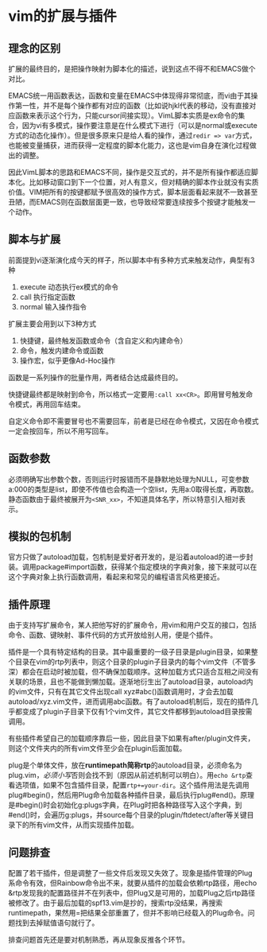 # vim的扩展与插件

## 理念的区别

扩展的最终目的，是把操作映射为脚本化的描述，说到这点不得不和EMACS做个对比。

EMACS统一用函数表达，函数和变量在EMACS中体现得非常彻底，而vi由于其操作第一性，并不是每个操作都有对应的函数（比如说hjkl代表的移动，没有直接对应函数来表示这个行为，只能cursor间接实现）。VimL脚本实质是ex命令的集合，因为vi有多模式，操作要注意是在什么模式下进行（可以是normal或execute方式的动态化操作）。但是很多原来只是给人看的操作，通过`redir => var`方式，也能被变量捕获，进而获得一定程度的脚本化能力，这也是vim自身在演化过程做出的调整。

因此VimL脚本的思路和EMACS不同，操作是交互式的，并不是所有操作都适应脚本化。比如移动窗口到下一个位置，对人有意义，但对精确的脚本作业就没有实质价值。VIM把所有的按键都赋予很高效的操作方式，脚本层面看起来就不一致甚至丑陋，而EMACS则在函数层面更一致，也导致经常要连续按多个按键才能触发一个动作。

## 脚本与扩展

前面提到vi逐渐演化成今天的样子，所以脚本中有多种方式来触发动作，典型有3种

1. execute 动态执行ex模式的命令
2. call 执行指定函数
3. normal 输入操作指令

扩展主要会用到以下3种方式

1. 快捷键，最终触发函数或命令（含自定义和内建命令）
2. 命令，触发内建命令或函数
3. 操作宏，似乎更像Ad-Hoc操作

函数是一系列操作的批量作用，两者结合达成最终目的。

快捷键最终都是映射到命令，所以格式一定要用`:call xx<CR>`。即用冒号触发命令模式，再用回车结束。

自定义命令即不需要冒号也不需要回车，前者是已经在命令模式，又因在命令模式一定会按回车，所以不用写回车。

## 函数参数

必须明确写出参数个数，否则运行时报错而不是静默地处理为NULL，可变参数a:000的类型是list，即使不传值也会构造一个空list，先用a:0取得长度，再取数。静态函数由于最终被展开为`<SNR_xx>`，不知道具体名字，所以特意引入<SID>相对表示。

## 模拟的包机制

官方只做了autoload加载，包机制是爱好者开发的，是沿着autoload的进一步封装。调用package#import函数，获得某个指定模块的字典对象，接下来就可以在这个字典对象上执行函数调用，看起来和常见的编程语言风格更接近。

## 插件原理

由于支持写扩展命令，某人把他写好的扩展命令，用vim和用户交互的接口，包括命令、函数、<plug>键映射、事件代码的方式开放给别人用，便是个插件。

插件是一个具有特定结构的目录。其中最重要的一级子目录是plugin目录，如果整个目录在vim的rtp列表中，则这个目录的plugin子目录内的每个vim文件（不管多深）都会在启动时被加载，但不确保加载顺序。这种加载方式只适合互相之间没有关联的场景，且也不能做到懒加载。逐渐地衍生出了autoload目录，autoload内的vim文件，只有在其它文件出现call xyz#abc()函数调用时，才会去加载autoload/xyz.vim文件，进而调用abc函数。有了autoload机制后，现在的插件几乎都变成了plugin子目录下仅有1个vim文件，其它文件都移到autoload目录按需调用。

有些插件希望自己的加载顺序靠后一些，因此目录下如果有after/plugin文件夹，则这个文件夹内的所有vim文件至少会在plugin后面加载。

plug是个单体文件，放在**runtimepath简称rtp**的autoload目录，必须命名为plug.vim，*必须小写*否则会找不到（原因从前述机制可以明白）。用`echo &rtp`查看选项值，如果不包含插件目录，配置`rtp+=your-dir`。这个插件用法是先调用plug#begin()，然后用Plug命令加载各种插件目录，最后执行plug#end()。原理是#begin()时会初始化g:plugs字典，在Plug时把各种路径写入这个字典，到#end()时，会遍历g:plugs，并source每个目录的plugin/ftdetect/after等关键目录下的所有vim文件，从而实现插件加载。

## 问题排查

配置了若干插件，但是调整了一些文件后发现又失效了。现象是插件管理的Plug系命令有效，但Rainbow命令出不来，就要从插件的加载会依赖rtp路径，用echo &rtp发现我的配置路径并不在列表中，但Plug又是可用的，加载Plug之后rtp路径被修改了。由于最后加载的spf13.vim是抄的，搜索rtp没结果，再搜索runtimepath，果然用=把结果全部重置了，但并不影响已经载入的Plug命令。问题找到去掉赋值语句就行了。

排查问题首先还是要对机制熟悉，再从现象反推各个环节。